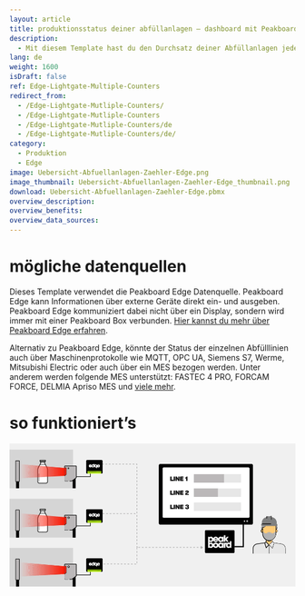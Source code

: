 ```yaml
---
layout: article
title: produktionsstatus deiner abfüllanlagen – dashboard mit Peakboard Edge
description: 
  - Mit diesem Template hast du den Durchsatz deiner Abfüllanlagen jederzeit im Blick und kannst den Fortschritt deiner Produktion ganz leicht verfolgen. Binde zusätzlich weitere relevante Daten, z. B. aus ERP-Systemen ganz einfach an und hilf deinen Mitarbeitern die aktuelle Produktion in Echtzeit zu überblicken. Du benötigst dafür lediglich Peakboard Edge in Kombination mit Peakboard Enterprise und eine handelsübliche Lichtschranke mit einem Relais-Ausgang. Mit diesem Template visualisierst du im Anschluss die anfallenden Daten, um sie so unmittelbar im praktischen Soll-Ist-Vergleich zu kommunizieren. Jetzt herunterladen!
lang: de
weight: 1600
isDraft: false
ref: Edge-Lightgate-Multiple-Counters
redirect_from:
  - /Edge-Lightgate-Mutliple-Counters/
  - /Edge-Lightgate-Mutliple-Counters
  - /Edge-Lightgate-Mutliple-Counters/de
  - /Edge-Lightgate-Mutliple-Counters/de/
category:
  - Produktion
  - Edge
image: Uebersicht-Abfuellanlagen-Zaehler-Edge.png
image_thumbnail: Uebersicht-Abfuellanlagen-Zaehler-Edge_thumbnail.png
download: Uebersicht-Abfuellanlagen-Zaehler-Edge.pbmx
overview_description:
overview_benefits:
overview_data_sources:
---
```

# mögliche datenquellen

Dieses Template verwendet die Peakboard Edge Datenquelle. Peakboard Edge kann Informationen über externe Geräte direkt ein- und ausgeben. Peakboard Edge kommuniziert dabei nicht über ein Display, sondern wird immer mit einer Peakboard Box verbunden. [Hier kannst du mehr über Peakboard Edge erfahren](https://peakboard.com/produkt/peakboard-edge/). 

Alternativ zu Peakboard Edge, könnte der Status der einzelnen Abfülllinien auch über Maschinenprotokolle wie MQTT, OPC UA, Siemens S7, Werme, Mitsubishi Electric oder auch über ein MES bezogen werden. Unter anderem werden folgende MES unterstützt: FASTEC 4 PRO, FORCAM FORCE, DELMIA Apriso MES und [viele mehr](https://peakboard.com/schnittstellen/).


# so funktioniert’s

![image_live](img/peakboard-edge-production-light-barrier.gif)

